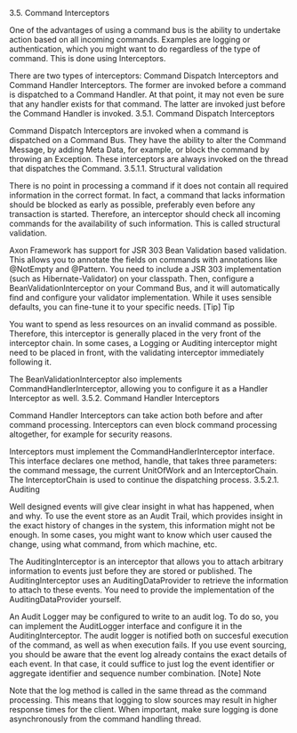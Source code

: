 3.5. Command Interceptors

One of the advantages of using a command bus is the ability to undertake action based on all incoming commands. Examples are logging or authentication, which you might want to do regardless of the type of command. This is done using Interceptors.

There are two types of interceptors: Command Dispatch Interceptors and Command Handler Interceptors. The former are invoked before a command is dispatched to a Command Handler. At that point, it may not even be sure that any handler exists for that command. The latter are invoked just before the Command Handler is invoked.
3.5.1. Command Dispatch Interceptors

Command Dispatch Interceptors are invoked when a command is dispatched on a Command Bus. They have the ability to alter the Command Message, by adding Meta Data, for example, or block the command by throwing an Exception. These interceptors are always invoked on the thread that dispatches the Command.
3.5.1.1. Structural validation

There is no point in processing a command if it does not contain all required information in the correct format. In fact, a command that lacks information should be blocked as early as possible, preferably even before any transaction is started. Therefore, an interceptor should check all incoming commands for the availability of such information. This is called structural validation.

Axon Framework has support for JSR 303 Bean Validation based validation. This allows you to annotate the fields on commands with annotations like @NotEmpty and @Pattern. You need to include a JSR 303 implementation (such as Hibernate-Validator) on your classpath. Then, configure a BeanValidationInterceptor on your Command Bus, and it will automatically find and configure your validator implementation. While it uses sensible defaults, you can fine-tune it to your specific needs.
[Tip]	Tip

You want to spend as less resources on an invalid command as possible. Therefore, this interceptor is generally placed in the very front of the interceptor chain. In some cases, a Logging or Auditing interceptor might need to be placed in front, with the validating interceptor immediately following it.

The BeanValidationInterceptor also implements CommandHandlerInterceptor, allowing you to configure it as a Handler Interceptor as well.
3.5.2. Command Handler Interceptors

Command Handler Interceptors can take action both before and after command processing. Interceptors can even block command processing altogether, for example for security reasons.

Interceptors must implement the CommandHandlerInterceptor interface. This interface declares one method, handle, that takes three parameters: the command message, the current UnitOfWork and an InterceptorChain. The InterceptorChain is used to continue the dispatching process.
3.5.2.1. Auditing

Well designed events will give clear insight in what has happened, when and why. To use the event store as an Audit Trail, which provides insight in the exact history of changes in the system, this information might not be enough. In some cases, you might want to know which user caused the change, using what command, from which machine, etc.

The AuditingInterceptor is an interceptor that allows you to attach arbitrary information to events just before they are stored or published. The AuditingInterceptor uses an AuditingDataProvider to retrieve the information to attach to these events. You need to provide the implementation of the AuditingDataProvider yourself.

An Audit Logger may be configured to write to an audit log. To do so, you can implement the AuditLogger interface and configure it in the AuditingInterceptor. The audit logger is notified both on succesful execution of the command, as well as when execution fails. If you use event sourcing, you should be aware that the event log already contains the exact details of each event. In that case, it could suffice to just log the event identifier or aggregate identifier and sequence number combination.
[Note]	Note

Note that the log method is called in the same thread as the command processing. This means that logging to slow sources may result in higher response times for the client. When important, make sure logging is done asynchronously from the command handling thread.
